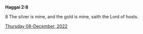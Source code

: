 **Haggai 2:8**

8 The silver is mine, and the gold is mine, saith the Lord of hosts.

[Thursday 08-December, 2022](https://t.me/s/daily_scripture)
